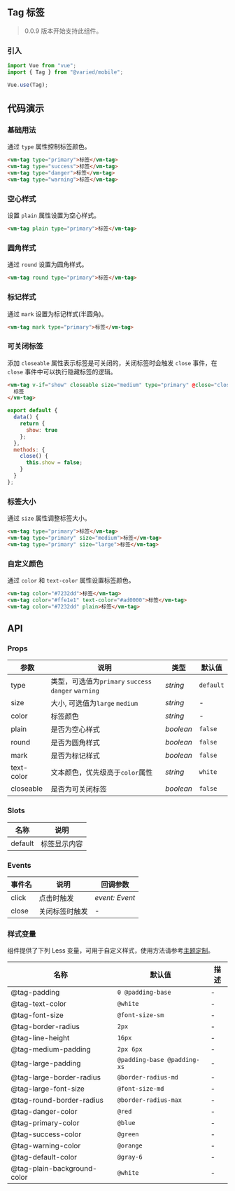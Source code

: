 ## Tag 标签

> 0.0.9 版本开始支持此组件。

### 引入

```js
import Vue from "vue";
import { Tag } from "@varied/mobile";

Vue.use(Tag);
```

## 代码演示

### 基础用法

通过 `type` 属性控制标签颜色。

```html
<vm-tag type="primary">标签</vm-tag>
<vm-tag type="success">标签</vm-tag>
<vm-tag type="danger">标签</vm-tag>
<vm-tag type="warning">标签</vm-tag>
```

### 空心样式

设置 `plain` 属性设置为空心样式。

```html
<vm-tag plain type="primary">标签</vm-tag>
```

### 圆角样式

通过 `round` 设置为圆角样式。

```html
<vm-tag round type="primary">标签</vm-tag>
```

### 标记样式

通过 `mark` 设置为标记样式(半圆角)。

```html
<vm-tag mark type="primary">标签</vm-tag>
```

### 可关闭标签

添加 `closeable` 属性表示标签是可关闭的，关闭标签时会触发 `close` 事件，在 `close` 事件中可以执行隐藏标签的逻辑。

```html
<vm-tag v-if="show" closeable size="medium" type="primary" @close="close">
  标签
</vm-tag>
```

```js
export default {
  data() {
    return {
      show: true
    };
  },
  methods: {
    close() {
      this.show = false;
    }
  }
};
```

### 标签大小

通过 `size` 属性调整标签大小。

```html
<vm-tag type="primary">标签</vm-tag>
<vm-tag type="primary" size="medium">标签</vm-tag>
<vm-tag type="primary" size="large">标签</vm-tag>
```

### 自定义颜色

通过 `color` 和 `text-color` 属性设置标签颜色。

```html
<vm-tag color="#7232dd">标签</vm-tag>
<vm-tag color="#ffe1e1" text-color="#ad0000">标签</vm-tag>
<vm-tag color="#7232dd" plain>标签</vm-tag>
```

## API

### Props

| 参数       | 说明                                                 | 类型      | 默认值    |
| ---------- | ---------------------------------------------------- | --------- | --------- |
| type       | 类型，可选值为`primary` `success` `danger` `warning` | _string_  | `default` |
| size       | 大小, 可选值为`large` `medium`                       | _string_  | -         |
| color      | 标签颜色                                             | _string_  | -         |
| plain      | 是否为空心样式                                       | _boolean_ | `false`   |
| round      | 是否为圆角样式                                       | _boolean_ | `false`   |
| mark       | 是否为标记样式                                       | _boolean_ | `false`   |
| text-color | 文本颜色，优先级高于`color`属性                      | _string_  | `white`   |
| closeable  | 是否为可关闭标签                                     | _boolean_ | `false`   |

### Slots

| 名称    | 说明         |
| ------- | ------------ |
| default | 标签显示内容 |

### Events

| 事件名 | 说明           | 回调参数       |
| ------ | -------------- | -------------- |
| click  | 点击时触发     | _event: Event_ |
| close  | 关闭标签时触发 | -              |

### 样式变量

组件提供了下列 Less 变量，可用于自定义样式，使用方法请参考[主题定制](#/theme)。

| 名称                        | 默认值                      | 描述 |
| --------------------------- | --------------------------- | ---- |
| @tag-padding                | `0 @padding-base`           | -    |
| @tag-text-color             | `@white`                    | -    |
| @tag-font-size              | `@font-size-sm`             | -    |
| @tag-border-radius          | `2px`                       | -    |
| @tag-line-height            | `16px`                      | -    |
| @tag-medium-padding         | `2px 6px`                   | -    |
| @tag-large-padding          | `@padding-base @padding-xs` | -    |
| @tag-large-border-radius    | `@border-radius-md`         | -    |
| @tag-large-font-size        | `@font-size-md`             | -    |
| @tag-round-border-radius    | `@border-radius-max`        | -    |
| @tag-danger-color           | `@red`                      | -    |
| @tag-primary-color          | `@blue`                     | -    |
| @tag-success-color          | `@green`                    | -    |
| @tag-warning-color          | `@orange`                   | -    |
| @tag-default-color          | `@gray-6`                   | -    |
| @tag-plain-background-color | `@white`                    | -    |

